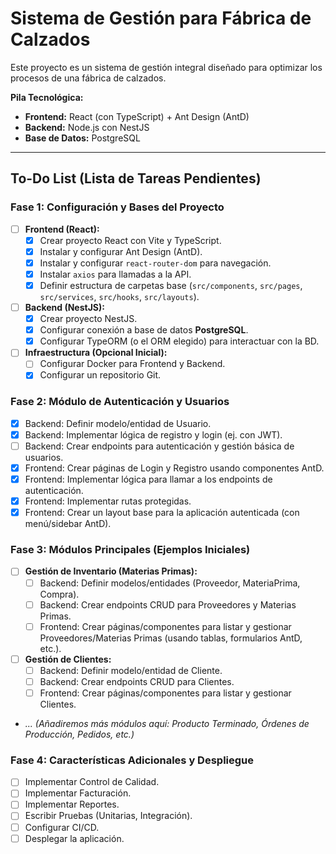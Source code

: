 # Sistema de Gestión para Fábrica de Calzados

Este proyecto es un sistema de gestión integral diseñado para optimizar los procesos de una fábrica de calzados.

**Pila Tecnológica:**

*   **Frontend:** React (con TypeScript) + Ant Design (AntD)
*   **Backend:** Node.js con NestJS
*   **Base de Datos:** PostgreSQL

---

## To-Do List (Lista de Tareas Pendientes)

### Fase 1: Configuración y Bases del Proyecto

-   [ ] **Frontend (React):**
    -   [x] Crear proyecto React con Vite y TypeScript.
    -   [x] Instalar y configurar Ant Design (AntD).
    -   [x] Instalar y configurar `react-router-dom` para navegación.
    -   [x] Instalar `axios` para llamadas a la API.
    -   [x] Definir estructura de carpetas base (`src/components`, `src/pages`, `src/services`, `src/hooks`, `src/layouts`).
-   [ ] **Backend (NestJS):**
    -   [x] Crear proyecto NestJS.
    -   [x] Configurar conexión a base de datos **PostgreSQL**.
    -   [x] Configurar TypeORM (o el ORM elegido) para interactuar con la BD.
-   [ ] **Infraestructura (Opcional Inicial):**
    -   [ ] Configurar Docker para Frontend y Backend.
    -   [x] Configurar un repositorio Git.

### Fase 2: Módulo de Autenticación y Usuarios

-   [x] Backend: Definir modelo/entidad de Usuario.
-   [x] Backend: Implementar lógica de registro y login (ej. con JWT).
-   [ ] Backend: Crear endpoints para autenticación y gestión básica de usuarios.
-   [x] Frontend: Crear páginas de Login y Registro usando componentes AntD.
-   [x] Frontend: Implementar lógica para llamar a los endpoints de autenticación.
-   [x] Frontend: Implementar rutas protegidas.
-   [x] Frontend: Crear un layout base para la aplicación autenticada (con menú/sidebar AntD).

### Fase 3: Módulos Principales (Ejemplos Iniciales)

-   [ ] **Gestión de Inventario (Materias Primas):**
    -   [ ] Backend: Definir modelos/entidades (Proveedor, MateriaPrima, Compra).
    -   [ ] Backend: Crear endpoints CRUD para Proveedores y Materias Primas.
    -   [ ] Frontend: Crear páginas/componentes para listar y gestionar Proveedores/Materias Primas (usando tablas, formularios AntD, etc.).
-   [ ] **Gestión de Clientes:**
    -   [ ] Backend: Definir modelo/entidad de Cliente.
    -   [ ] Backend: Crear endpoints CRUD para Clientes.
    -   [ ] Frontend: Crear páginas/componentes para listar y gestionar Clientes.
-   *... (Añadiremos más módulos aquí: Producto Terminado, Órdenes de Producción, Pedidos, etc.)*

### Fase 4: Características Adicionales y Despliegue

-   [ ] Implementar Control de Calidad.
-   [ ] Implementar Facturación.
-   [ ] Implementar Reportes.
-   [ ] Escribir Pruebas (Unitarias, Integración).
-   [ ] Configurar CI/CD.
-   [ ] Desplegar la aplicación. 